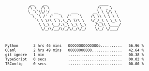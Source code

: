 <div align="center">
<pre><code>
 __    __                        ____      
/\ \  /\ \                      /\  _`\    
\ `\`\\/'/  __      ___       __\ \ \/\ \  
 `\ `\ /' /'__`\  /' _ `\    /\_\\ \ \ \ \ 
   `\ \ \/\ \ \.\_/\ \/\ \   \/_/_\ \ \_\ \
     \ \_\ \__/.\_\ \_\ \_\    /\_\\ \____/
      \/_/\/__/\/_/\/_/\/_/    \/_/ \/___/ 
                                           

</code></pre>

<!--START_SECTION:waka-->

```txt
Python       3 hrs 46 mins   OOOOOOOOOOOOOOo..........   56.96 %
OCaml        2 hrs 49 mins   OOOOOOOOOO0..............   42.64 %
git ignore   1 min           .........................   00.38 %
TypeScript   0 secs          .........................   00.02 %
TSConfig     0 secs          .........................   00.00 %
```

<!--END_SECTION:waka-->
